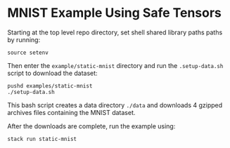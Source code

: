 # MNIST Example Using Safe Tensors

Starting at the top level repo directory, set shell shared library paths paths by running: 

```
source setenv
```

Then enter the `example/static-mnist` directory and run the `.setup-data.sh` script to download the dataset:

```
pushd examples/static-mnist
./setup-data.sh
```

This bash script creates a data directory `./data` and downloads 4 gzipped archives files containing the MNIST dataset.

After the downloads are complete, run the example using:

```
stack run static-mnist
```

